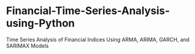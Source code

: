 # Financial-Time-Series-Analysis-using-Python
Time Series Analysis of Financial Indices Using ARMA, ARIMA, GARCH, and SARIMAX Models
